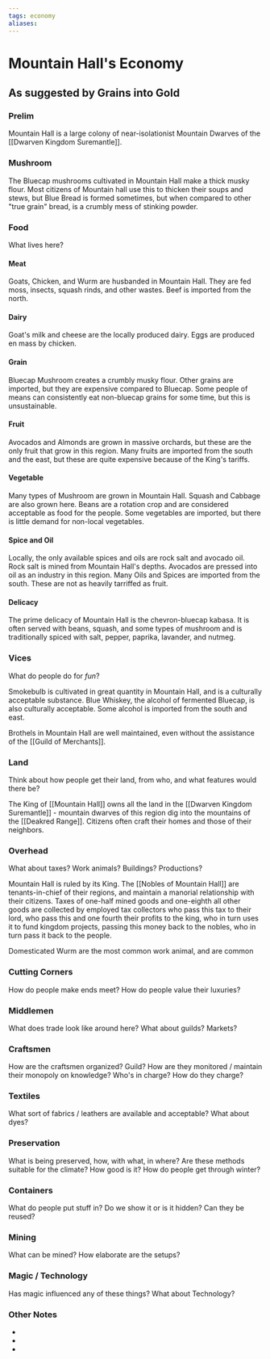 ```yaml
---
tags: economy
aliases:
---
```


# Mountain Hall's Economy
## As suggested by Grains into Gold
### Prelim
Mountain Hall is a large colony of near-isolationist Mountain Dwarves of the [[Dwarven Kingdom Suremantle]].

### Mushroom
The Bluecap mushrooms cultivated in Mountain Hall make a thick musky flour. Most citizens of Mountain hall use this to thicken their soups and stews, but Blue Bread is formed sometimes, but when compared to other "true grain" bread, is a crumbly mess of stinking powder.

### Food
What lives here?
#### Meat
Goats, Chicken, and Wurm are husbanded in Mountain Hall. They are fed moss, insects, squash rinds, and other wastes. Beef is imported from the north.

#### Dairy
Goat's milk and cheese are the locally produced dairy. Eggs are produced en mass by chicken.

#### Grain
Bluecap Mushroom creates a crumbly musky flour. Other grains are imported, but they are expensive compared to Bluecap. Some people of means can consistently eat non-bluecap grains for some time, but this is unsustainable.

#### Fruit
Avocados and Almonds are grown in massive orchards, but these are the only fruit that grow in this region. Many fruits are imported from the south and the east, but these are quite expensive because of the King's tariffs.

#### Vegetable
Many types of Mushroom are grown in Mountain Hall. Squash and Cabbage are also grown here. Beans are a rotation crop and are considered acceptable as food for the people. Some vegetables are imported, but there is little demand for non-local vegetables.

#### Spice and Oil
Locally, the only available spices and oils are rock salt and avocado oil. Rock salt is mined from Mountain Hall's depths. Avocados are pressed into oil as an industry in this region. Many Oils and Spices are imported from the south. These are not as heavily tarriffed as fruit.

#### Delicacy
The prime delicacy of Mountain Hall is the chevron-bluecap kabasa. It is often served with beans, squash, and some types of mushroom and is traditionally spiced with salt, pepper, paprika, lavander, and nutmeg.

### Vices
What do people do for *fun*?

Smokebulb is cultivated in great quantity in Mountain Hall, and is a culturally acceptable substance. Blue Whiskey, the alcohol of fermented Bluecap, is also culturally acceptable. Some alcohol is imported from the south and east.

Brothels in Mountain Hall are well maintained, even without the assistance of the [[Guild of Merchants]].

### Land
Think about how people get their land, from who, and what features would there be?

The King of [[Mountain Hall]] owns all the land in the [[Dwarven Kingdom Suremantle]] - mountain dwarves of this region dig into the mountains of the [[Deakred Range]]. Citizens often craft their homes and those of their neighbors. 

### Overhead
What about taxes? Work animals? Buildings? Productions?

Mountain Hall is ruled by its King. The [[Nobles of Mountain Hall]] are tenants-in-chief of their regions, and maintain a manorial relationship with their citizens. Taxes of one-half mined goods and one-eighth all other goods are collected by employed tax collectors who pass this tax to their lord, who pass this and one fourth their profits to the king, who in turn uses it to fund kingdom projects, passing this money back to the nobles, who in turn pass it back to the people. 

Domesticated Wurm are the most common work animal, and are common 

### Cutting Corners
How do people make ends meet? How do people value their luxuries?

### Middlemen
What does trade look like around here? What about guilds? Markets?

### Craftsmen
How are the craftsmen organized? Guild? How are they monitored / maintain their monopoly on knowledge? Who's in charge? How do they charge?

### Textiles
What sort of fabrics / leathers are available and acceptable? What about dyes?

### Preservation
What is being preserved, how, with what, in where? Are these methods suitable for the climate? How good is it? How do people get through winter? 

### Containers
What do people put stuff in? Do we show it or is it hidden? Can they be reused?

### Mining
What can be mined? How elaborate are the setups?

### Magic / Technology
Has magic influenced any of these things? What about Technology?

### Other Notes
- 
- 
- 
